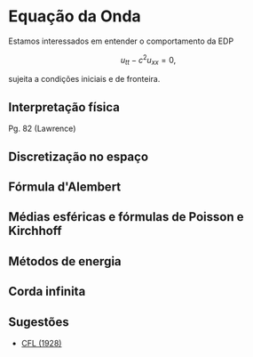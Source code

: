 # Equação da Onda 

Estamos interessados em entender o comportamento da EDP 

$$u_{tt} - c^2u_{xx} = 0,$$

sujeita a condições iniciais e de fronteira. 

## Interpretação física 

Pg. 82 (Lawrence) 

## Discretização no espaço

## Fórmula d'Alembert 

## Médias esféricas e fórmulas de Poisson e Kirchhoff

## Métodos de energia 

## Corda infinita 

## Sugestões 

- [CFL (1928)]()